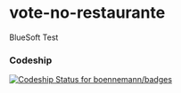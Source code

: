 # vote-no-restaurante
BlueSoft Test

### Codeship
[![Codeship Status for boennemann/badges](https://codeship.com/projects/e2c45480-e1c6-0133-e6ba-2ebdfba46e8b/status?branch=master)](https://www.codeship.io/projects/145415)